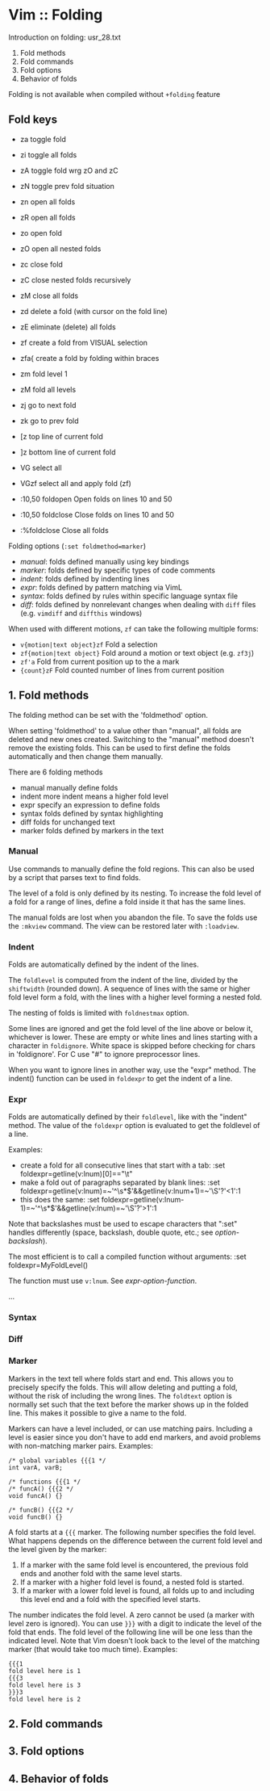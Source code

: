 # Vim :: Folding

Introduction on folding: usr_28.txt

1. Fold methods
2. Fold commands
3. Fold options
4. Behavior of folds

Folding is not available when compiled without `+folding` feature

## Fold keys

- za      toggle fold
- zi      toggle all folds
- zA      toggle fold wrg zO and zC
- zN      toggle prev fold situation
- zn      open all folds
- zR      open all folds
- zo      open fold
- zO      open all nested folds
- zc      close fold
- zC      close nested folds recursively
- zM      close all folds
- zd      delete a fold (with cursor on the fold line)
- zE      eliminate (delete) all folds
- zf      create a fold from VISUAL selection
- zfa{    create a fold by folding within braces
- zm      fold level 1
- zM      fold all levels

- zj      go to next fold
- zk      go to prev fold
- [z      top line of current fold
- ]z      bottom line of current fold

- VG      select all
- VGzf    select all and apply fold (zf)

- :10,50 foldopen     Open folds on lines 10 and 50
- :10,50 foldclose    Close folds on lines 10 and 50
- :%foldclose         Close all folds


Folding options (`:set foldmethod=marker`)
- *manual*: folds defined manually using key bindings
- *marker*: folds defined by specific types of code comments
- *indent*: folds defined by indenting lines
- *expr*:   folds defined by pattern matching via VimL
- *syntax*: folds defined by rules within specific language syntax file
- *diff*:   folds defined by nonrelevant changes when dealing with `diff` files 
            (e.g. `vimdiff` and `diffthis` windows)

When used with different motions, `zf` can take the following multiple forms:
- `v{motion|text object}zf` Fold a selection
- `zf{motion|text object}`  Fold around a motion or text object (e.g. `zf3j`)
- `zf'a`                    Fold from current position up to the a mark
- `{count}zF`               Fold counted number of lines from current position

## 1. Fold methods

The folding method can be set with the 'foldmethod' option.

When setting 'foldmethod' to a value other than "manual", all folds are deleted and new ones created. Switching to the "manual" method doesn't remove the existing folds. This can be used to first define the folds automatically and then change them manually.

There are 6 folding methods
- manual    manually define folds
- indent    more indent means a higher fold level
- expr      specify an expression to define folds
- syntax    folds defined by syntax highlighting
- diff      folds for unchanged text
- marker    folds defined by markers in the text

### Manual

Use commands to manually define the fold regions. This can also be used by a script that parses text to find folds.

The level of a fold is only defined by its nesting. To increase the fold level of a fold for a range of lines, define a fold inside it that has the same lines.

The manual folds are lost when you abandon the file. To save the folds use the `:mkview` command. The view can be restored later with `:loadview`.

### Indent

Folds are automatically defined by the indent of the lines.

The `foldlevel` is computed from the indent of the line, divided by the `shiftwidth` (rounded down). A sequence of lines with the same or higher fold level form a fold, with the lines with a higher level forming a nested fold.

The nesting of folds is limited with `foldnestmax` option.

Some lines are ignored and get the fold level of the line above or below it, whichever is lower. These are empty or white lines and lines starting with a character in `foldignore`. White space is skipped before checking for chars in 'foldignore'. For C use "#" to ignore preprocessor lines.

When you want to ignore lines in another way, use the "expr" method. The
indent() function can be used in `foldexpr` to get the indent of a line.

### Expr

Folds are automatically defined by their `foldlevel`, like with the "indent" method. The value of the `foldexpr` option is evaluated to get the foldlevel of a line.

Examples:
- create a fold for all consecutive lines that start with a tab:
    :set foldexpr=getline(v:lnum)[0]==\"\\t\"
- make a fold out of paragraphs separated by blank lines:
    :set foldexpr=getline(v:lnum)=~'^\\s*$'&&getline(v:lnum+1)=~'\\S'?'<1':1
- this does the same:
    :set foldexpr=getline(v:lnum-1)=~'^\\s*$'&&getline(v:lnum)=~'\\S'?'>1':1

Note that backslashes must be used to escape characters that ":set" handles differently (space, backslash, double quote, etc.; see *option-backslash*).

The most efficient is to call a compiled function without arguments:
  :set foldexpr=MyFoldLevel()

The function must use `v:lnum`. See *expr-option-function*.

...

### Syntax

### Diff

### Marker

Markers in the text tell where folds start and end. This allows you to precisely specify the folds. This will allow deleting and putting a fold, without the risk of including the wrong lines. The `foldtext` option is normally set such that the text before the marker shows up in the folded line. This makes it possible to give a name to the fold.

Markers can have a level included, or can use matching pairs. Including a level is easier since you don't have to add end markers, and avoid problems with non-matching marker pairs. Examples:

    /* global variables {{{1 */
    int varA, varB;

    /* functions {{{1 */
    /* funcA() {{{2 */
    void funcA() {}

    /* funcB() {{{2 */
    void funcB() {}

A fold starts at a `{{{` marker. The following number specifies the fold level. What happens depends on the difference between the current fold level and the level given by the marker:
1. If a marker with the same fold level is encountered, 
   the previous fold ends and another fold with the same level starts.
2. If a marker with a higher fold level is found, a nested fold is started.
3. If a marker with a lower fold level is found, all folds up to and 
   including this level end and a fold with the specified level starts.

The number indicates the fold level. A zero cannot be used (a marker with level zero is ignored). You can use `}}}` with a digit to indicate the level of the fold that ends. The fold level of the following line will be one less than the indicated level. Note that Vim doesn't look back to the level of the matching marker (that would take too much time). Examples:

    {{{1
    fold level here is 1
    {{{3
    fold level here is 3
    }}}3
    fold level here is 2




## 2. Fold commands
## 3. Fold options
## 4. Behavior of folds
